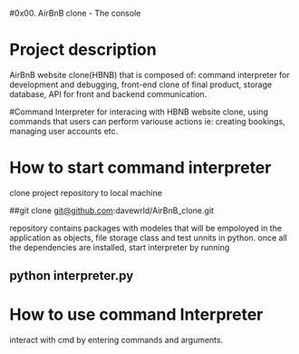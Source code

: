 #0x00. AirBnB clone - The console

# Project description
AirBnB website clone(HBNB) that is composed of: command interpreter for development and debugging, front-end clone of final product, storage database, API for front and backend communication.

#Command Interpreter
for interacing  with HBNB website clone, using commands that users can perform variouse actions ie: creating bookings, managing user accounts etc.

# How to start command interpreter
clone project repository to local machine

##git clone git@github.com:davewrld/AirBnB_clone.git

repository contains packages with modeles that will be empoloyed in the application as objects, file storage class and test unnits in python.
once all the dependencies are installed, start interpreter by running

## python interpreter.py

# How to use command Interpreter 
interact with cmd by entering commands and arguments.

